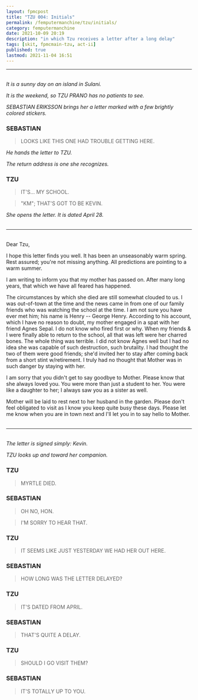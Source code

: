 ```yaml
---
layout: fpmcpost
title: "TZU 004: Initials"
permalink: /femputermanchine/tzu/initials/
category: femputermanchine
date: 2021-10-09 20:19
description: "in which Tzu receives a letter after a long delay"
tags: [skit, fpmcmain-tzu, act-ii]
published: true
lastmod: 2021-11-04 16:51
---
```

[//]: # ( 10/11/21  -added)
[//]: # ( 11/04/21  -title added)

*****
<br/><i>It is a sunny day on an island in Sulani.</i>

<i>It is the weekend, so TZU PRANO has no patients to see.</i>

<i>SEBASTIAN ERIKSSON brings her a letter marked with a few brightly colored stickers.</i>

### SEBASTIAN ###

> LOOKS LIKE THIS ONE HAD TROUBLE GETTING HERE.

<I>He hands the letter to TZU.</i>

<i>The return address is one she recognizes.</i>

### TZU ###

> IT'S... MY SCHOOL.

> "KM"; THAT'S GOT TO BE KEVIN.

<I>She opens the letter. It is dated April 28.</i>
<br/><br/>

*****
<br/>Dear Tzu,

I hope this letter finds you well. It has been an unseasonably warm spring. Rest assured; you're not missing anything. All predictions are pointing to a warm summer.

I am writing to inform you that my mother has passed on. After many long years, that which we have all feared has happened.

The circumstances by which she died are still somewhat clouded to us. I was out-of-town at the time and the news came in from one of our family friends who was watching the school at the time. I am not sure you have ever met him; his name is Henry -- George Henry. According to his account, which I have no reason to doubt, my mother engaged in a spat with her friend Agnes Sepal. I do not know who fired first or why. When my friends & I were finally able to return to the school, all that was left were her charred bones. The whole thing was terrible. I did not know Agnes well but I had no idea she was capable of such destruction, such brutality. I had thought the two of them were good friends; she'd invited her to stay after coming back from a short stint w/retirement. I truly had no thought that Mother was in such danger by staying with her.

I am sorry that you didn't get to say goodbye to Mother. Please know that she always loved you. You were more than just a student to her. You were like a daughter to her; I always saw you as a sister as well.

Mother will be laid to rest next to her husband in the garden. Please don't feel obligated to visit as I know you keep quite busy these days. Please let me know when you are in town next and I'll let you in to say hello to Mother.
<br/><br/>

*****
<br/><i>The letter is signed simply: Kevin.</i>

<i>TZU looks up and toward her companion.</i>

### TZU ###

> MYRTLE DIED.

### SEBASTIAN ###

> OH NO, HON.

> I'M SORRY TO HEAR THAT.

### TZU ###

> IT SEEMS LIKE JUST YESTERDAY WE HAD HER OUT HERE.

### SEBASTIAN ###

> HOW LONG WAS THE LETTER DELAYED?

### TZU ###

> IT'S DATED FROM APRIL.

### SEBASTIAN ###

> THAT'S QUITE A DELAY.

### TZU ###

> SHOULD I GO VISIT THEM?

### SEBASTIAN ###

> IT'S TOTALLY UP TO YOU.

